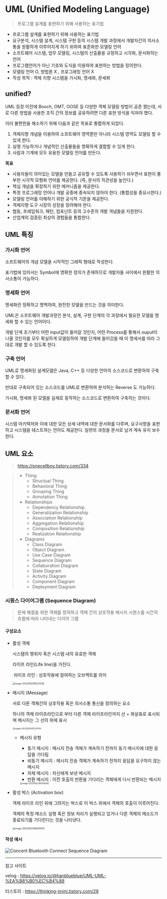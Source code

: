 # UML (Unified Modeling Language)

> 프로그램 설계를 표현하기 위해 사용하는 표기법



- 프로그램 설계를 표현하기 위해 사용하는 표기법
- 요구분석, 시스템 설계, 시스템 구현 등의 시스템 개발 과정에서 개발자간의 의사소통을 원활하게 이루어지게 하기 위하여 표준화한 모델링 언어
- 소프트웨어 시스템, 업무 모델링, 시스템의 산출물을 규정하고 시각화, 문서화하는 언어
- 프로그램언어가 아닌 기호와 도식을 이용하여 표현하는 방법을 정의한다.
- 모델링 언어 O, 방법론 X , 프로그래밍 언어 X
- 작성 목적 : 객체 지향 시스템을 가시화, 명세화, 문세화



## unified?

UML 등장 이전에 Booch, OMT, OOSE 등 다양한 객체 모델링 방법이 공존 했는데, 서로 다른 방법을 사용한 조직 간의 정보를 공유하려면 다른 표현 방식을 익혀야 했다.



이러 불편한을 해소하기 위해 다음과 같은 목표로 통합하게 되었다.

1. 객체지향 개념을 이용하여 소프트웨어 영역뿐만 아니라 시스템 영역도 모델링 할 수 있게 한다.
2. 실행 가능하거나 개념적인 산출물들을 명확하게 결합할 수 있게 한다.
3. 사람과 기계에 모두 유용한 모델링 언어를 만든다.



**목표**

- 사용자들이 의미있는 모델을 만들고 공유할 수 있도록 사용하기 쉬우면서 표현이 풍부한 시각적 모형화 언어를 제공한다. (즉, 문서의 직관성을 높인다.)
- 핵심 개념을 확장하기 위한 메커니즘을 제공한다.
- 특정 프로그래밍 언어나 개발 공종에 종속되지 않아야 한다. (통합성을 중요시한다.)
- 모델링 언어를 이해하기 위한 공식적 기준을 제공한다.
- 객체지향 도구 시장의 성장을 장려해야 한다.
- 협동, 프레임워크, 패턴, 컴포넌트 등의 고수준의 개발 개념들을 지원한다.
- 산업계의 검증된 최상의 경험들을 통합한다.



## UML 특징



### 가시화 언어

소프트웨어의 개념 모델을 시작적인 그래픽 형태로 작성한다.

표기법에 있어서는 Symbol에 명확한 정의가 존재하므로 개발자들 사이에서 원활한 의사소통이 가능하다.



### 명세화 언어

명세화란 정확하고 명백하여, 완전한 모델을 만드는 것을 의미한다.

UML은 소프트웨어 개발과정인 분석, 설계, 구현 단계의 각 과정에서 필요한 모델을 명세화 할 수 있는 언어이다.

개발 단계 초기부터 어떤 input값이 들어갈 것인지, 어떤 Process를 통해서 ouput이 나올 것인지를 모두 확실하게 모델링하여 개발 단계에 들어갔을 때 이 명세서를 따라 그대로 개발 할 수 있도록 한다.



### 구축 언어

UML로 명세화된 설계모델은 Java, C++ 등 다양한 언어의 소스코드로 변환하여 구축 할 수 있다.

반대로 구축되어 있는 소스코드를 UML로 변환하여 분석하는 Reverse 도 가능하다.

가시화, 명세화 된 모델을 실제로 동작하는 소스코드로 변환하여 구축하는 것이다.



### 문서화 언어

시스템 아키텍처와 이에 대한 모든 상세 내역에 대한 문서화를 다루며, 요구사항을 표현하고 시스템을 테스트하는 언어도 제공한다. 일련의 과정을 문서로 남겨 계속 유지 보수한다.



## UML 요소

> https://onecellboy.tistory.com/334



> - Thing
>   - Structual Thing
>   - Behavioral Thing
>   - Grouping Thing
>   - Annotation Thing
> - Relationships
>   - Dependency Relationship
>   - Generalization Relationship
>   - Association Relationship
>   - Aggregation Relationship
>   - Composition Relationship
>   - Realization Relationship
> - Diagrams
>   - Class Diagram
>   - Object Diagram
>   - Use Case Diagram
>   - Sequence Diagram
>   - Collaboration Diagram
>   - State Diagram
>   - Activity Diagram
>   - Component Diagram
>   - Deployment Diagram



### 시퀀스 다이어그램 (Sequence Diagram)

> 문제 해결을 위한 객체를 정의하고 객체 간의 상호작용 메시지 시퀀스를 시간의 흐름에 따라 나타내는 다이어 그램



#### 구성요소

- 활성 객체

  시스템의 행위자 혹은 시스템 내의 유효한 객체

  라이프 라인(Life line)을 가진다.

  ​	라이프 라인 : 상호작용에 참여하는 오브젝트를 의미

  <img src="https://tva1.sinaimg.cn/large/e6c9d24egy1h1u416wk3rj20ls0ho0t4.jpg" alt="image-20220502165123036" style="zoom:50%;" />

- 메시지 (Message)

  서로 다른 객체간의 상호작용 혹은 의사소통 통신을 정의하는 요소

  하나의 객체 라이프라인으로 부터 다른 객체 라이프라인까지 선 + 화살표로 표시되며 메시지는 그 선의 위에 표시

  <img src="https://tva1.sinaimg.cn/large/e6c9d24egy1h1u42gtlilj20lo0juwf7.jpg" alt="image-20220502165239793" style="zoom:45%;" />

  - 메시지 유형

    - 동기 메시지 : 메시지 전송 객체가 계속하기 전까지 동기 메시지에 대한 응답을 기다림
    - 비동기 메시지 : 메시지 전송 객체가 계속하기 전까지 응답을 요구하지 않는 메시지
    - 자체 메시지 : 자신에게 보낸 메시지
    - 반환 메시지 : 이전 호출의 반환을 기다리는 객체에게 다시 반환되는 메시지

    <img src="https://tva1.sinaimg.cn/large/e6c9d24egy1h1u4506epoj20vy0majt8.jpg" alt="image-20220502165506060" style="zoom:45%;" />

- 활성 박스 (Activation box)

  객체 라이프 라인 위에 그려지는 박스로 이 박스 위에서 객체의 호출이 이루어진다.

  객체의 특정 메소드 실행 혹은 정보 처리가 실행되고 있거나 다른 객체의 메소드가 종료되기를 기다린다는 것을 나타낸다.

  <img src="https://tva1.sinaimg.cn/large/e6c9d24egy1h1u46g3865j20m60f0t9c.jpg" alt="image-20220502165629035" style="zoom:50%;" />

#### 작성 예시

![Concent Bluetooth Connect Sequence Diagram](https://tva1.sinaimg.cn/large/e6c9d24egy1h1u47h8vc4j214w0ruac6.jpg)





----

참고 사이트

velog : https://velog.io/@hanblueblue/UML-UML-%EA%B8%B0%EC%B4%88

티스토리 : https://thinking-jmini.tistory.com/29